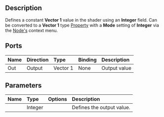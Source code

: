 ## Description

Defines a constant **Vector 1** value in the shader using an **Integer** field. Can be converted to a **Vector 1** type [Property](Property-Types.md) with a **Mode** setting of **Integer** via the [Node's](Node.md) context menu.

## Ports

| Name        | Direction           | Type  | Binding | Description |
|:------------ |:-------------|:-----|:---|:---|
| Out | Output      |    Vector 1 | None | Output value |

## Parameters

| Name        | Type           | Options  | Description |
|:------------ |:-------------|:-----|:---|
|       | Integer |  | Defines the output value. |
